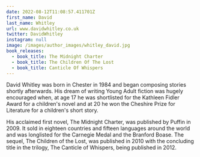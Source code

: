 ```yaml
---
date: 2022-08-12T11:08:57.411701Z
first_name: David
last_name: Whitley
url: www.davidwhitley.co.uk
twitter: DavidWhitley
instagram: null
image: /images/author_images/whitley_david.jpg
book_releases:
  - book_title: The Midnight Charter
  - book_title: The Children Of The Lost
  - book_title: Canticle Of Whispers
---
```

David Whitley was born in Chester in 1984 and began composing stories shortly afterwards. His dream of writing Young Adult fiction was hugely encouraged when, at age 17 he was shortlisted for the Kathleen Fidler Award for a children's novel and at 20 he won the Cheshire Prize for Literature for a children's short story.

His acclaimed first novel, The Midnight Charter, was published by Puffin in 2009. It sold in eighteen countries and fifteen languages around the world and was longlisted for the Carnegie Medal and the Branford Boase. The sequel,  The Children of the Lost, was published in 2010 with the concluding title in the trilogy, The Canticle of Whispers, being published in 2012.
